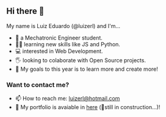 ## Hi there 👋
My name is Luiz Eduardo (@luizerl) and I'm...
- 🤖 a Mechatronic Engineer student.
- 👨‍💻 learning new skills like JS and Python.
- 💻 interested in Web Development.
- 🖐 looking to colaborate with Open Source projects.
- 🎯 My goals to this year is to learn more and create more!

### Want to contact me?
- 📫 How to reach me: luizerl@hotmail.com
- 💪 My portfolio is avaiable in [here](https://luizerl.github.io/) (🔧still in construction...)!
